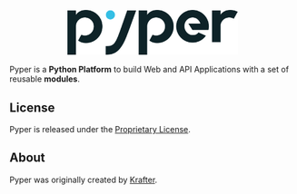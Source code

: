 <p align="center"><a href="https://github.com/pypercc" target="_blank">
    <img src="doc/images/logo.svg" width="300">
</a></p>

Pyper is a **Python Platform** to build Web and API Applications  with a set of reusable **modules**.

License
-------

Pyper is released under the [Proprietary License][1].

About
-----

Pyper was originally created by [Krafter][2].

[1]: LICENSE
[2]: https://krafter.io
